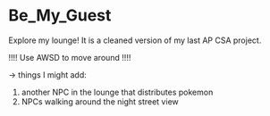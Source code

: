 # Be_My_Guest
Explore my lounge! 
It is a cleaned version of my last AP CSA project. 

!!!! Use AWSD to move around !!!!

-> things I might add:
 1) another NPC in the lounge that distributes pokemon
 2) NPCs walking around the night street view
 
